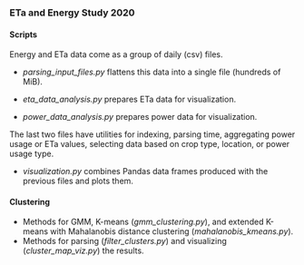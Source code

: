 
### ETa and Energy Study 2020

#### Scripts

Energy and ETa data come as a group of daily (csv) files.

- _parsing_input_files.py_ flattens this data into a single file (hundreds of MiB).

- _eta_data_analysis.py_ prepares ETa data for visualization.

- _power_data_analysis.py_ prepares power data for visualization.

The last two files have utilities for indexing, parsing time,
aggregating power usage or ETa values, selecting data based on crop type,
location, or power usage type.

- _visualization.py_ combines Pandas data frames produced
with the previous files and plots them.

#### Clustering
- Methods for GMM, K-means (_gmm_clustering.py_), and extended K-means with Mahalanobis distance clustering (_mahalanobis_kmeans.py_).
- Methods for parsing (_filter_clusters.py_) and visualizing (_cluster_map_viz.py_) the results.
